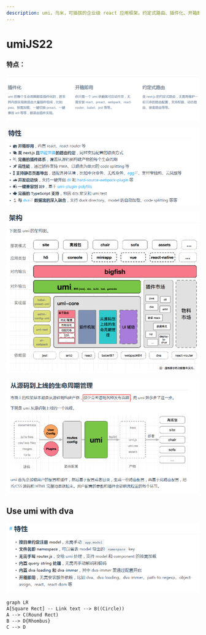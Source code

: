 ```yaml
---
description: umi，乌米，可插拔的企业级 react 应用框架。约定式路由、插件化、开箱即用。
---
```


# umiJS22

### 特点：

![](.gitbook/assets/image%20%287%29.png)

![](.gitbook/assets/image%20%2816%29.png)



![](.gitbook/assets/image%20%2817%29.png)

![](.gitbook/assets/image%20%284%29.png)



## Use umi with dva <a id="use-umi-with-dva"></a>

![](.gitbook/assets/image%20%2813%29.png)



```mermaid
graph LR
A[Square Rect] -- Link text --> B((Circle))
A --> C(Round Rect)
B --> D{Rhombus}
C --> D
```



